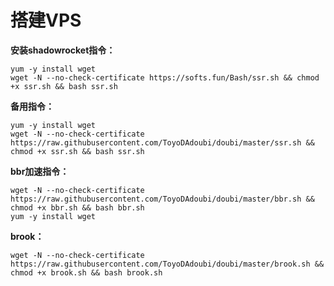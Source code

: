 # 搭建VPS

**安装shadowrocket指令：**
```
yum -y install wget
wget -N --no-check-certificate https://softs.fun/Bash/ssr.sh && chmod +x ssr.sh && bash ssr.sh
```

**备用指令：**
```
yum -y install wget
wget -N --no-check-certificate https://raw.githubusercontent.com/ToyoDAdoubi/doubi/master/ssr.sh && chmod +x ssr.sh && bash ssr.sh
```


**bbr加速指令：**
```
wget -N --no-check-certificate https://raw.githubusercontent.com/ToyoDAdoubi/doubi/master/bbr.sh && chmod +x bbr.sh && bash bbr.sh
yum -y install wget
```


**brook：**
```
wget -N --no-check-certificate https://raw.githubusercontent.com/ToyoDAdoubi/doubi/master/brook.sh && chmod +x brook.sh && bash brook.sh
```
